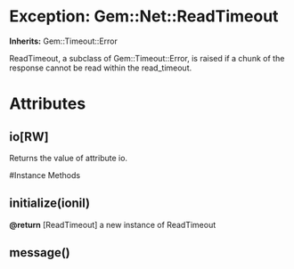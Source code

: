# Exception: Gem::Net::ReadTimeout
**Inherits:** Gem::Timeout::Error
    

ReadTimeout, a subclass of Gem::Timeout::Error, is raised if a chunk of the
response cannot be read within the read_timeout.


# Attributes
## io[RW] [](#attribute-i-io)
Returns the value of attribute io.


#Instance Methods
## initialize(ionil) [](#method-i-initialize)

**@return** [ReadTimeout] a new instance of ReadTimeout

## message() [](#method-i-message)

